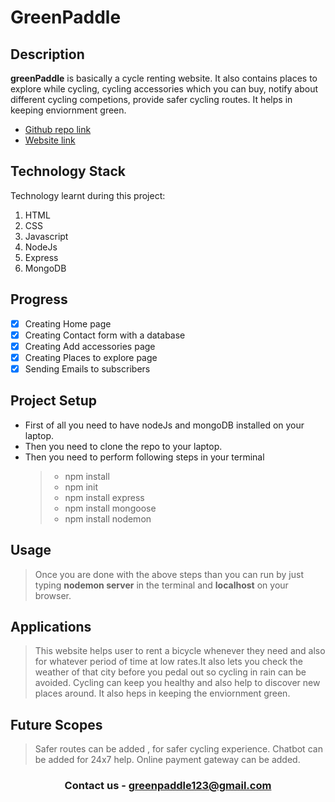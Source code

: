 # GreenPaddle

## Description

**greenPaddle** is basically a cycle renting website. It also contains places to explore while cycling, cycling accessories which you can buy, notify about different cycling competions, provide safer cycling routes. It helps in keeping enviornment green.

- [Github repo link](https://github.com/vorachaitya/GreenPaddle.git)
- [Website link](https://reverent-yalow-4ee88e.netlify.app)

## Technology Stack

Technology learnt during this project:

1. HTML
2. CSS
3. Javascript
4. NodeJs
5. Express
6. MongoDB

## Progress

- [x] Creating Home page
- [x] Creating Contact form with a database
- [x] Creating Add accessories page
- [x] Creating Places to explore page
- [x] Sending Emails to subscribers

## Project Setup

- First of all you need to have nodeJs and mongoDB installed on your laptop.
- Then you need to clone the repo to your laptop.
- Then you need to perform following steps in your terminal
  > - npm install
  > - npm init
  > - npm install express
  > - npm install mongoose
  > - npm install nodemon

## Usage

> Once you are done with the above steps than you can run by just typing **nodemon server** in the terminal and **localhost** on your browser.

## Applications

> This website helps user to rent a bicycle whenever they need and also for whatever period of time at low rates.It also lets you check the weather of that city before you pedal out so cycling in rain can be avoided. Cycling can keep you healthy and also help to discover new places around. It also heps in keeping the enviornment green.

## Future Scopes

> Safer routes can be added , for safer cycling experience. Chatbot can be added for 24x7 help. Online payment gateway can be added.

### <p align="center">Contact us - greenpaddle123@gmail.com</p>
